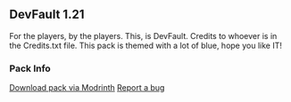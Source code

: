 ## **DevFault 1.21**
For the players, by the players.
This, is DevFault.
Credits to whoever is in the Credits.txt file.
This pack is themed with a lot of blue, hope you like IT!

### Pack Info
[Download pack via Modrinth](https://modrinth.com/resourcepack/devfault) 
[Report a bug](https://github.com/itzdevnick/devfault/issues) 
